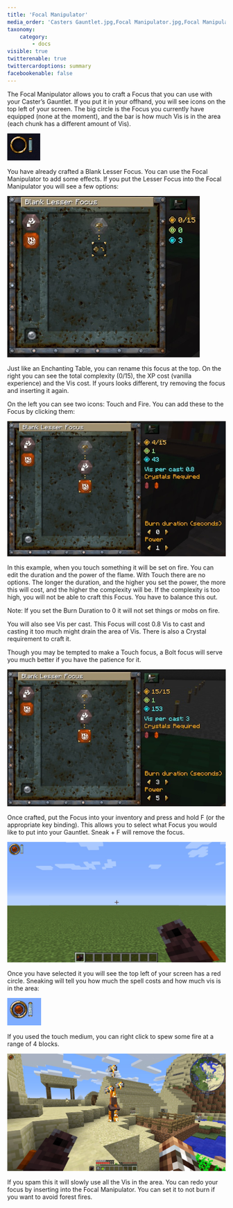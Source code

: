```yaml
---
title: 'Focal Manipulator'
media_order: 'Casters Gauntlet.jpg,Focal Manipulator.jpg,Focal Manipulator example.jpg,Focal Manipulator example 2.jpg,Casters Gauntlet holding.jpg,Casters Gauntlet shift.jpg,test fire.jpg'
taxonomy:
    category:
        - docs
visible: true
twitterenable: true
twittercardoptions: summary
facebookenable: false
---
```


The Focal Manipulator allows you to craft a Focus that you can use with your Caster’s Gauntlet. If you put it in your offhand, you will see icons on the top left of your screen. The big circle is the Focus you currently have equipped (none at the moment), and the bar is how much Vis is in the area (each chunk has a different amount of Vis). 

![](Casters%20Gauntlet.jpg)

You have already crafted a Blank Lesser Focus. You can use the Focal Manipulator to add some effects. If you put the Lesser Focus into the Focal Manipulator you will see a few options:

![](Focal%20Manipulator.jpg)

Just like an Enchanting Table, you can rename this focus at the top. On the right you can see the total complexity (0/15), the XP cost (vanilla experience) and the Vis cost. If yours looks different, try removing the focus and inserting it again.

On the left you can see two icons: Touch and Fire. You can add these to the Focus by clicking them:

![](Focal%20Manipulator%20example.jpg)

In this example, when you touch something it will be set on fire. You can edit the duration and the power of the flame. With Touch there are no options. The longer the duration, and the higher you set the power, the more this will cost, and the higher the complexity will be. If the complexity is too high, you will not be able to craft this Focus. You have to balance this out.

Note: If you set the Burn Duration to 0 it will not set things or mobs on fire.

You will also see Vis per cast. This Focus will cost 0.8 Vis to cast and casting it too much might drain the area of Vis. There is also a Crystal requirement to craft it. 

Though you may be tempted to make a Touch focus, a Bolt focus will serve you much better if you have the patience for it.

![](Focal%20Manipulator%20example%202.jpg)

Once crafted, put the Focus into your inventory and press and hold F (or the appropriate key binding). This allows you to select what Focus you would like to put into your Gauntlet. Sneak + F will remove the focus.

![](Casters%20Gauntlet%20holding.jpg)

Once you have selected it you will see the top left of your screen has a red circle. Sneaking will tell you how much the spell costs and how much vis is in the area:

![](Casters%20Gauntlet%20shift.jpg)

If you used the touch medium, you can right click to spew some fire at a range of 4 blocks.

![](test%20fire.jpg)

If you spam this it will slowly use all the Vis in the area. You can redo your focus by inserting into the Focal Manipulator. You can set it to not burn if you want to avoid forest fires.


